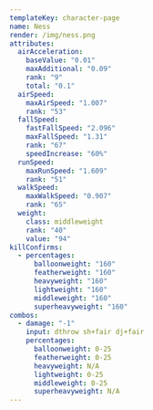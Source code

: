 ```yaml
---
templateKey: character-page
name: Ness
render: /img/ness.png
attributes:
  airAcceleration:
    baseValue: "0.01"
    maxAdditional: "0.09"
    rank: "9"
    total: "0.1"
  airSpeed:
    maxAirSpeed: "1.007"
    rank: "53"
  fallSpeed:
    fastFallSpeed: "2.096"
    maxFallSpeed: "1.31"
    rank: "67"
    speedIncrease: "60%"
  runSpeed:
    maxRunSpeed: "1.609"
    rank: "51"
  walkSpeed:
    maxWalkSpeed: "0.907"
    rank: "65"
  weight:
    class: middleweight
    rank: "40"
    value: "94"
killConfirms:
  - percentages:
      balloonweight: "160"
      featherweight: "160"
      heavyweight: "160"
      lightweight: "160"
      middleweight: "160"
      superheavyweight: "160"
combos:
  - damage: "-1"
    input: dthrow sh+fair dj+fair
    percentages:
      balloonweight: 0-25
      featherweight: 0-25
      heavyweight: N/A
      lightweight: 0-25
      middleweight: 0-25
      superheavyweight: N/A
---
```

